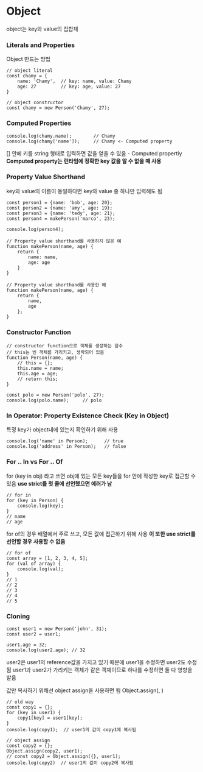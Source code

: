 # Object

object는 key와 value의 집합체

### Literals and Properties

Object 만드는 방법

```
// object literal
const chamy = {
    name: 'Chamy',  // key: name, value: Chamy
    age: 27         // key: age, value: 27
}

// object constructor
const chamy = new Person('Chamy', 27);
```

### Computed Properties

```
console.log(chamy.name);        // Chamy
console.log(chamy['name']);     // Chamy <- Computed property
```

[] 안에 키를 string 형태로 입력하면 값을 얻을 수 있음 - Computed propertiy
**Computed property는 런타임에 정확한 key 값을 알 수 없을 때 사용**

### Property Value Shorthand

key와 value의 이름이 동일하다면 key와 value 중 하나만 입력해도 됨

```
const person1 = {name: 'bob', age: 20};
const person2 = {name: 'amy', age: 19};
const person3 = {name: 'tedy', age: 21};
const person4 = makePerson('marco', 23);

console.log(person4);

// Property value shorthand를 사용하지 않은 예
function makePerson(name, age) {
    return {
        name: name,
        age: age
    }
}

// Property value shorthand를 사용한 예
function makePerson(name, age) {
    return {
        name,
        age
    };
}
```

### Constructor Function

```
// constructor function으로 객체를 생성하는 함수
// this는 빈 객체를 가리키고, 생략되어 있음
function Person(name, age) {
    // this = {};
    this.name = name;
    this.age = age;
    // return this;
}

const polo = new Person('polo', 27);
console.log(polo.name);     // polo
```

### In Operator: Property Existence Check (Key in Object)

특정 key가 object내에 있는지 확인하기 위해 사용

```
console.log('name' in Person);      // true
console.log('address' in Person);   // false
```

### For .. In vs For .. Of

for (key in obj) 라고 쓰면 obj에 있는 모든 key들을 for 안에 작성한 key로 접근할 수 있음
**use strict를 첫 줄에 선언했으면 에러가 남**

```
// for in
for (key in Person) {
    console.log(key);
}
// name
// age
```

for of의 경우 배열에서 주로 쓰고, 모든 값에 접근하기 위해 사용
**이 또한 use strict를 선언할 경우 사용할 수 없음**

```
// for of
const array = [1, 2, 3, 4, 5];
for (val of array) {
    console.log(val);
}
// 1
// 2
// 3
// 4
// 5
```

### Cloning

```
const user1 = new Person('john', 31);
const user2 = user1;

user1.age = 32;
console.log(user2.age); // 32
```

user2은 user1의 reference값을 가지고 있기 때문에 user1을 수정하면 user2도 수정됨
user1과 user2가 가리키는 객체가 같은 객체이므로 하나를 수정하면 둘 다 영향을 받음

값만 복사하기 위해선 object assign을 사용하면 됨
Object.assign(<Target>, <Source>)

```
// old way
const copy1 = {};
for (key in user1) {
    copy1[key] = user1[key];
}
console.log(copy1);  // user1의 값이 copy1에 복사됨

// object assign
const copy2 = {};
Object.assign(copy2, user1);
// const copy2 = Object.assign({}, user1);
console.log(copy2)  // user1의 값이 copy2에 복사됨
```
